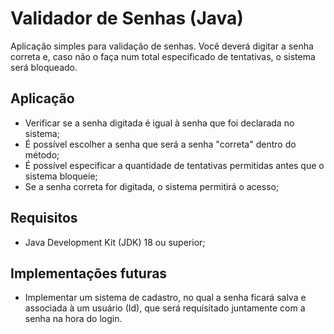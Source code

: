 # Validador de Senhas (Java)

Aplicação simples para validação de senhas. Você deverá digitar a senha correta e, caso não o faça num total especificado de tentativas, o sistema será bloqueado.

## Aplicação

- Verificar se a senha digitada é igual à senha que foi declarada no sistema;
- É possível escolher a senha que será a senha "correta" dentro do método;
- É possível especificar a quantidade de tentativas permitidas antes que o sistema bloqueie;
- Se a senha correta for digitada, o sistema permitirá o acesso;

## Requisitos

- Java Development Kit (JDK) 18 ou superior;

## Implementações futuras

- Implementar um sistema de cadastro, no qual a senha ficará salva e associada à um usuário (Id), que será requisitado juntamente com a senha na hora do login.


